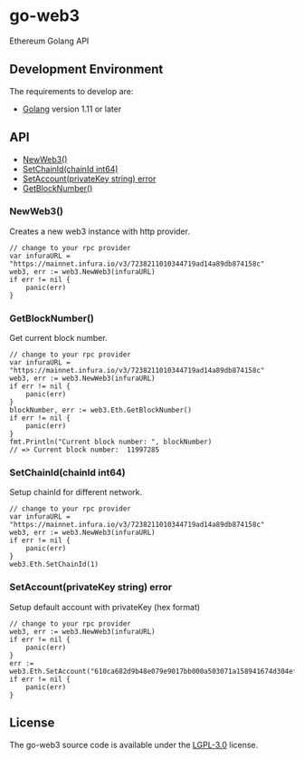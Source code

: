 <h1 >go-web3</h1>

Ethereum Golang API

## Development Environment
The requirements to develop are:

- [Golang](https://golang.org/doc/install) version 1.11 or later



## API

- [NewWeb3()](#NewWeb3)
- [SetChainId(chainId int64)](#SetChainId)
- [SetAccount(privateKey string) error](#SetAccount)
- [GetBlockNumber()](#GetBlockNumber)

### NewWeb3()

Creates a new web3 instance with http provider.

```golang
// change to your rpc provider
var infuraURL = "https://mainnet.infura.io/v3/7238211010344719ad14a89db874158c"
web3, err := web3.NewWeb3(infuraURL)
if err != nil {
    panic(err)
}
```


### GetBlockNumber()

Get current block number.

```golang
// change to your rpc provider
var infuraURL = "https://mainnet.infura.io/v3/7238211010344719ad14a89db874158c"
web3, err := web3.NewWeb3(infuraURL)
if err != nil {
    panic(err)
}
blockNumber, err := web3.Eth.GetBlockNumber()
if err != nil {
    panic(err)
}
fmt.Println("Current block number: ", blockNumber)
// => Current block number:  11997285
```


### SetChainId(chainId int64)

Setup chainId for different network.

```golang
// change to your rpc provider
var infuraURL = "https://mainnet.infura.io/v3/7238211010344719ad14a89db874158c"
web3, err := web3.NewWeb3(infuraURL)
if err != nil {
    panic(err)
}
web3.Eth.SetChainId(1)
```


### SetAccount(privateKey string) error

Setup default account with privateKey (hex format)

```golang
// change to your rpc provider
web3, err := web3.NewWeb3(infuraURL)
if err != nil {
    panic(err)
}
err := web3.Eth.SetAccount("610ca682d9b48e079e9017bb000a503071a158941674d304efccc68d9b8756f9")
if err != nil {
    panic(err)
}
```



## License

The go-web3 source code is available under the [LGPL-3.0](LICENSE) license.